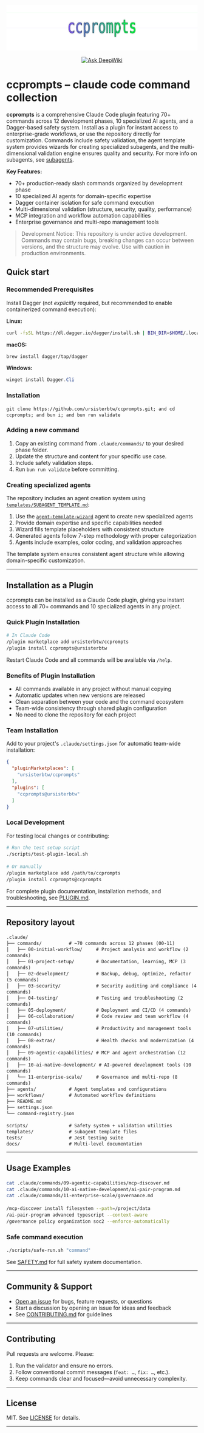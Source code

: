 <p align="center">
  <img src="docs/assets/banner.svg" width="720" height="120" alt="ccprompts banner" />
</p>

<div align="center">

  [![Ask DeepWiki](https://deepwiki.com/badge.svg)](https://deepwiki.com/ursisterbtw/ccprompts)
  
</div>

# ccprompts – claude code command collection

**ccprompts** is a comprehensive Claude Code plugin featuring 70+ commands across 12 development phases, 10 specialized AI agents, and a Dagger-based safety system. Install as a plugin for instant access to enterprise-grade workflows, or use the repository directly for customization. Commands include safety validation, the agent template system provides wizards for creating specialized subagents, and the multi-dimensional validation engine ensures quality and security. For more info on subagents, see [subagents](https://docs.anthropic.com/en/docs/claude-code/sub-agents).

**Key Features:**
- 70+ production-ready slash commands organized by development phase
- 10 specialized AI agents for domain-specific expertise
- Dagger container isolation for safe command execution
- Multi-dimensional validation (structure, security, quality, performance)
- MCP integration and workflow automation capabilities
- Enterprise governance and multi-repo management tools

> Development Notice: This repository is under active development. Commands may contain bugs, breaking changes can occur between versions, and the structure may evolve. Use with caution in production environments.

## Quick start

### Recommended Prerequisites

Install Dagger (not *explicitly* required, but recommended to enable containerized command execution):

**Linux:**

```bash
curl -fsSL https://dl.dagger.io/dagger/install.sh | BIN_DIR=$HOME/.local/bin sh
```

**macOS:**

```bash
brew install dagger/tap/dagger
```

**Windows:**

```powershell
winget install Dagger.Cli
```

### Installation

```fish
git clone https://github.com/ursisterbtw/ccprompts.git; and cd ccprompts; and bun i; and bun run validate
```

### Adding a new command

1. Copy an existing command from `.claude/commands/` to your desired phase folder.
2. Update the structure and content for your specific use case.
3. Include safety validation steps.
4. Run `bun run validate` before committing.

### Creating specialized agents

The repository includes an agent creation system using [`templates/SUBAGENT_TEMPLATE.md`](templates/SUBAGENT_TEMPLATE.md):

1. Use the [`agent-template-wizard`](.claude/agents/agent-template-wizard.md) agent to create new specialized agents
2. Provide domain expertise and specific capabilities needed
3. Wizard fills template placeholders with consistent structure
4. Generated agents follow 7-step methodology with proper categorization
5. Agents include examples, color coding, and validation approaches

The template system ensures consistent agent structure while allowing domain-specific customization.

---

## Installation as a Plugin

ccprompts can be installed as a Claude Code plugin, giving you instant access to all 70+ commands and 10 specialized agents in any project.

### Quick Plugin Installation

```bash
# In Claude Code
/plugin marketplace add ursisterbtw/ccprompts
/plugin install ccprompts@ursisterbtw
```

Restart Claude Code and all commands will be available via `/help`.

### Benefits of Plugin Installation

- All commands available in any project without manual copying
- Automatic updates when new versions are released
- Clean separation between your code and the command ecosystem
- Team-wide consistency through shared plugin configuration
- No need to clone the repository for each project

### Team Installation

Add to your project's `.claude/settings.json` for automatic team-wide installation:

```json
{
  "pluginMarketplaces": [
    "ursisterbtw/ccprompts"
  ],
  "plugins": [
    "ccprompts@ursisterbtw"
  ]
}
```

### Local Development

For testing local changes or contributing:

```bash
# Run the test setup script
./scripts/test-plugin-local.sh

# Or manually
/plugin marketplace add /path/to/ccprompts
/plugin install ccprompts@ccprompts
```

For complete plugin documentation, installation methods, and troubleshooting, see [PLUGIN.md](PLUGIN.md).

---

## Repository layout

```text
.claude/
├── commands/          # ~70 commands across 12 phases (00-11)
│   ├── 00-initial-workflow/     # Project analysis and workflow (2 commands)
│   ├── 01-project-setup/        # Documentation, learning, MCP (3 commands)
│   ├── 02-development/          # Backup, debug, optimize, refactor (5 commands)
│   ├── 03-security/             # Security auditing and compliance (4 commands)
│   ├── 04-testing/              # Testing and troubleshooting (2 commands)
│   ├── 05-deployment/           # Deployment and CI/CD (4 commands)
│   ├── 06-collaboration/        # Code review and team workflow (4 commands)
│   ├── 07-utilities/            # Productivity and management tools (10 commands)
│   ├── 08-extras/               # Health checks and modernization (4 commands)
│   ├── 09-agentic-capabilities/ # MCP and agent orchestration (12 commands)
│   ├── 10-ai-native-development/ # AI-powered development tools (10 commands)
│   └── 11-enterprise-scale/     # Governance and multi-repo (8 commands)
├── agents/            # Agent templates and configurations
├── workflows/         # Automated workflow definitions
├── README.md
├── settings.json
└── command-registry.json

scripts/               # Safety system + validation utilities
templates/             # subagent template files
tests/                 # Jest testing suite
docs/                  # Multi-level documentation
```

---

## Usage Examples

```bash
cat .claude/commands/09-agentic-capabilities/mcp-discover.md
cat .claude/commands/10-ai-native-development/ai-pair-program.md
cat .claude/commands/11-enterprise-scale/governance.md

/mcp-discover install filesystem --path=/project/data
/ai-pair-program advanced typescript --context-aware
/governance policy organization soc2 --enforce-automatically
```

### Safe command execution

```bash
./scripts/safe-run.sh "command"
```

See [SAFETY.md](SAFETY.md) for full safety system documentation.

---

## Community & Support

- [Open an issue](https://github.com/ursisterbtw/ccprompts/issues) for bugs, feature requests, or questions
- Start a discussion by opening an issue for ideas and feedback
- See [CONTRIBUTING.md](CONTRIBUTING.md) for guidelines

---

## Contributing

Pull requests are welcome. Please:

1. Run the validator and ensure no errors.
2. Follow conventional commit messages (`feat: …`, `fix: …`, etc.).
3. Keep commands clear and focused—avoid unnecessary complexity.


---

## License

MIT. See [LICENSE](LICENSE) for details.

---
